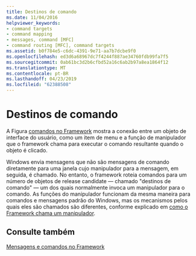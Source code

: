 ```yaml
---
title: Destinos de comando
ms.date: 11/04/2016
helpviewer_keywords:
- command targets
- command mapping
- messages, command [MFC]
- command routing [MFC], command targets
ms.assetid: b0f784e5-c6dc-4391-9e71-aa7b7dcbe9f0
ms.openlocfilehash: ed3d6a68967dc7f4244f887ae34760fdb99fa7f5
ms.sourcegitcommit: 0ab61bc3d2b6cfbd52a16c6ab2b97a8ea1864f12
ms.translationtype: MT
ms.contentlocale: pt-BR
ms.lasthandoff: 04/23/2019
ms.locfileid: "62388508"
---
```

# <a name="command-targets"></a>Destinos de comando

A Figura [comandos no Framework](../mfc/user-interface-objects-and-command-ids.md) mostra a conexão entre um objeto de interface do usuário, como um item de menu e a função de manipulador que o framework chama para executar o comando resultante quando o objeto é clicado.

Windows envia mensagens que não são mensagens de comando diretamente para uma janela cujo manipulador para a mensagem, em seguida, é chamado. No entanto, o framework roteia comandos para um número de objetos de release candidate — chamado "destinos de comando" — um dos quais normalmente invoca um manipulador para o comando. As funções do manipulador funcionam da mesma maneira para comandos e mensagens padrão do Windows, mas os mecanismos pelos quais eles são chamados são diferentes, conforme explicado em [como o Framework chama um manipulador](../mfc/how-the-framework-calls-a-handler.md).

## <a name="see-also"></a>Consulte também

[Mensagens e comandos no Framework](../mfc/messages-and-commands-in-the-framework.md)
